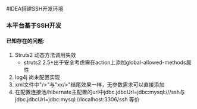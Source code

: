 #IDEA搭建SSH开发环境
<h3>本平台基于SSH开发</h3>
<h4>已知存在的问题:</h4>
<ol>
    <li>Struts2 动态方法调用失效
        <ul><li>struts2 2.5+出于安全考虑需在action上添加global-allowed-methods属性</li></ul>
    </li>
    <li>log4j 尚未配置实现</li>
    <li>xml文件中"/>"与"xx/>"结尾效果一样，无参数需求可以直接添加</li>
    <li>在配置连接池/hibernate主配置的url中jdbc.jdbcUrl=jdbc:mysql:///ssh与jdbc.jdbcUrl=jdbc:mysql://localhost:3306/ssh 等价</li>
</ol>